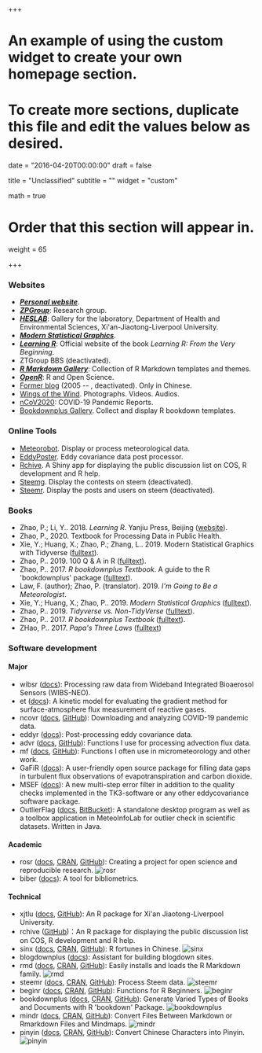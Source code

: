 +++
# An example of using the custom widget to create your own homepage section.
# To create more sections, duplicate this file and edit the values below as desired.

date = "2016-04-20T00:00:00"
draft = false

title = "Unclassified"
subtitle = ""
widget = "custom"

math = true

# Order that this section will appear in.
weight = 65

+++

### Websites

- [***Personal website***](https://pzhao.org).
- [***ZPGroup***](https://zpgroup.pzhao.org): Research group.
- [***HESLAB***](https://pzhaonet.github.io/hes/): Gallery for the laboratory, Department of Health and Environmental Sciences, Xi'an-Jiaotong-Liverpool University.
- [***Modern Statistical Graphics***](https://msg2020.pzhao.org/).
- [***Learning R***](https://xuer.pzhao.org/): Official website of the book *Learning R: From the Very Beginning*.
- ZTGroup BBS (deactivated). 
- [***R Markdown Gallery***](https://rmd.pzhao.org/): Collection of R Markdown templates and themes.
- [***OpenR***](https://openr.pzhao.org): R and Open Science.
- [Former blog](http://dapengde.com) (2005 -- , deactivated). Only in Chinese.
- [Wings of the Wind](https://gallery.pzhao.org). Photographs. Videos. Audios. 
- [nCoV2020](https://ncov2020.org): COVID-19 Pandemic Reports.
- [Bookdownplus Gallery](https://bookdownplus.pzhao.org/). Collect and display R bookdown templates.

### Online Tools

- [Meteorobot](https://sciwis.shinyapps.io/meteorobot/). Display or process meteorological data.
- [EddyPoster](https://sciwis.shinyapps.io/eddyposter/). Eddy covariance data post processor.
- [Rchive](https://sciwis.shinyapps.io/rchive/). A Shiny app for displaying the public discussion list on COS, R development and R help.
- [Steemg](http://ec2-35-157-142-69.eu-central-1.compute.amazonaws.com:3838/myapp/). Display the contests on steem (deactivated).
- [Steemr](https://pzhao.shinyapps.io/steemr/). Display the posts and users on steem (deactivated).

### Books

- Zhao, P.; Li, Y.. 2018. *Learning R*. Yanjiu Press, Beijing ([website](https://xuer.pzhao.org/)). 
- Zhao, P., 2020. Textbook for Processing Data in Public Health.
- Xie, Y.; Huang, X.; Zhao, P.; Zhang, L.. 2019. Modern Statistical Graphics with Tidyverse ([fulltext](https://pzhaonet.github.io/msgtv/)).
- Zhao, P.. 2019. 100 Q & A in R ([fulltext](https://pzhao.org/book/r100q/)).
- Zhao, P.. 2017. *R bookdownplus Textbook*. A guide to the R 'bookdownplus' package ([fulltext](https://bookdown.org/baydap/bookdownplus/)).
- Law, F. (author); Zhao, P. (translator). 2019. *I'm Going to Be a Meteorologist*.
- Xie, Y.; Huang, X.; Zhao, P.. 2019. *Modern Statistical Graphics* ([fulltext](https://msg-book.netlify.com/)).
- Zhao, P.. 2019. *Tidyverse vs. Non-TidyVerse* ([fulltext](https://pzhaonet.github.io/btcookbook/)).
- Zhao, P.. 2017. *R bookdownplus Textbook* ([fulltext](https://bookdown.org/baydap/bookdownplus/)).
- ZHao, P.. 2017. *Papa's Three Laws* ([fulltext](https://bookdown.org/baydap/papasdiary/))

### Software development

#### Major

- wibsr ([docs](https://pzhao.org/pkg/wibsr)): Processing raw data from Wideband Integrated Bioaerosol Sensors (WIBS-NEO).
- et ([docs](https://pzhao.org/pkg/et)): A kinetic model for evaluating the gradient method for surface-atmosphere flux measurement of reactive gases.
- ncovr ([docs](https://pzhao.org/pkg/et), [GitHub](https://github.com/pzhaonet/ncovr)): Downloading and analyzing COVID-19 pandemic data.
- eddyr ([docs](https://pzhao.org/pkg/eddyr)): Post-processing eddy covariance data.
- advr ([docs](https://pzhao.org/pkg/advr), [GitHub](https://github.com/pzhaonet/advr)): Functions I use for processing advection  flux data.
- mf ([docs](https://pzhao.org/pkg/mf), [GitHub](https://github.com/pzhaonet/mf)): Functions I often use in micrometeorology and other work.
- GaFiR ([docs](https://www.bayceer.uni-bayreuth.de/mm/de/software/software/software_dl.php?id_obj=124194)): A user-friendly open source package for filling data gaps in turbulent flux observations of evapotranspiration and carbon dioxide.
- MSEF ([docs](https://epub.uni-bayreuth.de/1759/)): A new multi-step error filter in addition to the quality checks implemented in the TK3-software or any other eddycovariance software package.
- OutlierFlag ([docs](http://meteothink.org/products/outlierflag.html), [BitBucket](https://bitbucket.org/yaqiang/outlierflag)): A standalone desktop program as well as a toolbox application in MeteoInfoLab for outlier check in scientific datasets. Written in Java.

#### Academic
- rosr ([docs](https://pzhao.org/pkg/rosr), [CRAN](https://CRAN.R-project.org/package=rosr), [GitHub](https://github.com/pzhaonet/rosr)): Creating a project for open science and reproducible research.
  ![rosr](http://cranlogs.r-pkg.org/badges/grand-total/rosr)
- biber ([docs](https://pzhao.org/pkg/biber)): A tool for bibliometrics.

#### Technical
- xjtlu ([docs](https://pzhao.org/pkg/xjtlu), [GitHub](https://github.com/pzhaonet/xjtlu)): An R package for Xi'an Jiaotong-Liverpool University.
- rchive ([GitHub](https://github.com/pzhaonet/rchive))：An R package for displaying the public discussion list on COS, R development and R help.
- sinx ([docs](https://pzhao.org/pkg/sinx), [CRAN](https://CRAN.R-project.org/package=sinx), [GitHub](https://github.com/pzhaonet/sinx)): R fortunes in Chinese.
  ![sinx](http://cranlogs.r-pkg.org/badges/grand-total/sinx)
- blogdownplus ([docs](https://pzhao.org/pkg/blogdownplus)): Assistant for building blogdown sites.
- rmd ([docs](https://pzhao.org/pkg/rmd), [CRAN](https://CRAN.R-project.org/package=rmd), [GitHub](https://github.com/pzhaonet/rmd)):  Easily installs and loads the R Markdown family.
  ![rmd](http://cranlogs.r-pkg.org/badges/grand-total/rmd)
- steemr ([docs](https://pzhao.org/pkg/steemr), [CRAN](https://CRAN.R-project.org/package=steemr), [GitHub](https://github.com/pzhaonet/steemr)):  Process Steem data.
  ![steemr](https://cranlogs.r-pkg.org/badges/grand-total/steemr)
- beginr ([docs](https://pzhao.org/pkg/beginr), [CRAN](https://CRAN.R-project.org/package=beginr), [GitHub](https://github.com/pzhaonet/beginr)): Functions for R Beginners.
  ![beginr](http://cranlogs.r-pkg.org/badges/grand-total/beginr)
- bookdownplus ([docs](https://pzhao.org/pkg/bookdownplus), [CRAN](https://CRAN.R-project.org/package=bookdownplus), [GitHub](https://github.com/pzhaonet/bookdownplus)): Generate Varied Types of Books and Documents with R 'bookdown' Package. 
  ![bookdownplus](http://cranlogs.r-pkg.org/badges/grand-total/bookdownplus)
- mindr ([docs](https://pzhao.org/pkg/mindr), [CRAN](https://CRAN.R-project.org/package=mindr), [GitHub](https://github.com/pzhaonet/mindr)): Convert Files Between Markdown or Rmarkdown Files and Mindmaps.
  ![mindr](http://cranlogs.r-pkg.org/badges/grand-total/mindr)
- pinyin ([docs](https://pzhao.org/pkg/pinyin), [CRAN](https://CRAN.R-project.org/package=pinyin), [GitHub](https://github.com/pzhaonet/pinyin)): Convert Chinese Characters into Pinyin.
  ![pinyin](http://cranlogs.r-pkg.org/badges/grand-total/pinyin)

